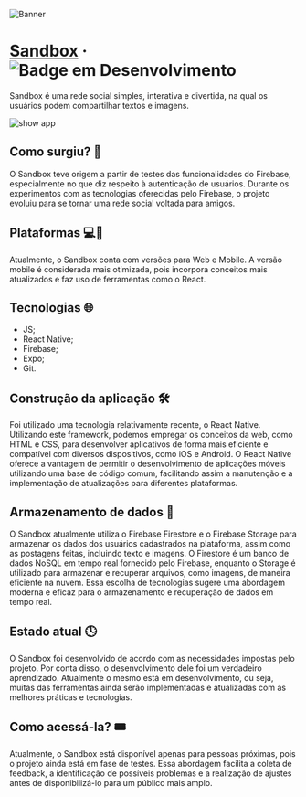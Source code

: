 ![Banner](https://github.com/Bruno2202/sandbox/assets/61920647/c131e5db-4887-4ff5-85ac-b8ffa0f0d342)

# [Sandbox](https://www.youtube.com/watch?v=dQw4w9WgXcQ) &middot; ![Badge em Desenvolvimento](http://img.shields.io/static/v1?label=STATUS&message=EM%20DESENVOLVIMENTO&color=GREEN&style=for-the-badge)

Sandbox é uma rede social simples, interativa e divertida, na qual os usuários podem compartilhar textos e imagens.

![show app](https://github.com/Bruno2202/sandbox/assets/61920647/c7496946-ab95-4943-b02b-561157baebdb)

## Como surgiu? 🤔

O Sandbox teve origem a partir de testes das funcionalidades do Firebase, especialmente no que diz respeito à autenticação de usuários. Durante os experimentos com as tecnologias oferecidas pelo Firebase, o projeto evoluiu para se tornar uma rede social voltada para amigos.

## Plataformas 💻📱

Atualmente, o Sandbox conta com versões para Web e Mobile. A versão mobile é considerada mais otimizada, pois incorpora conceitos mais atualizados e faz uso de ferramentas como o React.

## Tecnologias 🌐

* JS;
* React Native;
* Firebase;
* Expo;
* Git.

## Construção da aplicação 🛠️

Foi utilizado uma tecnologia relativamente recente, o React Native. Utilizando este framework, podemos empregar os conceitos da web, como HTML e CSS, para desenvolver aplicativos de forma mais eficiente e compatível com diversos dispositivos, como iOS e Android. O React Native oferece a vantagem de permitir o desenvolvimento de aplicações móveis utilizando uma base de código comum, facilitando assim a manutenção e a implementação de atualizações para diferentes plataformas.

## Armazenamento de dados 🎲

O Sandbox atualmente utiliza o Firebase Firestore e o Firebase Storage para armazenar os dados dos usuários cadastrados na plataforma, assim como as postagens feitas, incluindo texto e imagens. O Firestore é um banco de dados NoSQL em tempo real fornecido pelo Firebase, enquanto o Storage é utilizado para armazenar e recuperar arquivos, como imagens, de maneira eficiente na nuvem. Essa escolha de tecnologias sugere uma abordagem moderna e eficaz para o armazenamento e recuperação de dados em tempo real.

## Estado atual 🕓

O Sandbox foi desenvolvido de acordo com as necessidades impostas pelo projeto. Por conta disso, o desenvolvimento dele foi um verdadeiro aprendizado. Atualmente o mesmo está em desenvolvimento, ou seja, muitas das ferramentas ainda serão implementadas e atualizadas com as melhores práticas e tecnologias.

## Como acessá-la? 🎟️

Atualmente, o Sandbox está disponível apenas para pessoas próximas, pois o projeto ainda está em fase de testes. Essa abordagem facilita a coleta de feedback, a identificação de possíveis problemas e a realização de ajustes antes de disponibilizá-lo para um público mais amplo.
